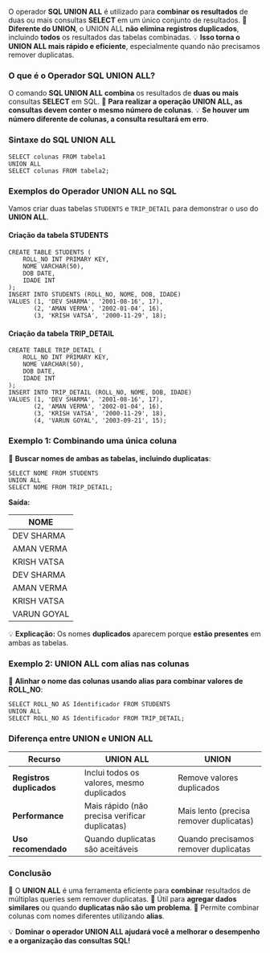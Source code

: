 O operador **SQL UNION ALL** é utilizado para **combinar os resultados** de duas ou mais consultas **SELECT** em um único conjunto de resultados. 
📌 **Diferente do UNION**, o UNION ALL **não elimina registros duplicados**, incluindo **todos** os resultados das tabelas combinadas. 
💡 **Isso torna o UNION ALL mais rápido e eficiente**, especialmente quando não precisamos remover duplicatas.

### **O que é o Operador SQL UNION ALL?**

O comando **SQL UNION ALL** **combina** os resultados de **duas ou mais** consultas **SELECT** em SQL. 
📌 **Para realizar a operação UNION ALL, as consultas devem conter o mesmo número de colunas**. 
💡 **Se houver um número diferente de colunas, a consulta resultará em erro**.

### **Sintaxe do SQL UNION ALL**

```
SELECT colunas FROM tabela1  
UNION ALL  
SELECT colunas FROM tabela2;
```

### **Exemplos do Operador UNION ALL no SQL**

Vamos criar duas tabelas `STUDENTS` e `TRIP_DETAIL` para demonstrar o uso do **UNION ALL**.

#### **Criação da tabela STUDENTS**

```
CREATE TABLE STUDENTS (
    ROLL_NO INT PRIMARY KEY,
    NOME VARCHAR(50),
    DOB DATE,
    IDADE INT
);
INSERT INTO STUDENTS (ROLL_NO, NOME, DOB, IDADE)
VALUES (1, 'DEV SHARMA', '2001-08-16', 17),
       (2, 'AMAN VERMA', '2002-01-04', 16),
       (3, 'KRISH VATSA', '2000-11-29', 18);
```

#### **Criação da tabela TRIP_DETAIL**

```
CREATE TABLE TRIP_DETAIL (
    ROLL_NO INT PRIMARY KEY,
    NOME VARCHAR(50),
    DOB DATE,
    IDADE INT
);
INSERT INTO TRIP_DETAIL (ROLL_NO, NOME, DOB, IDADE)
VALUES (1, 'DEV SHARMA', '2001-08-16', 17),
       (2, 'AMAN VERMA', '2002-01-04', 16),
       (3, 'KRISH VATSA', '2000-11-29', 18),
       (4, 'VARUN GOYAL', '2003-09-21', 15);
```

### **Exemplo 1: Combinando uma única coluna**

📌 **Buscar nomes de ambas as tabelas, incluindo duplicatas**:

```
SELECT NOME FROM STUDENTS  
UNION ALL  
SELECT NOME FROM TRIP_DETAIL;
```

**Saída:**

|**NOME**|
|---|
|DEV SHARMA|
|AMAN VERMA|
|KRISH VATSA|
|DEV SHARMA|
|AMAN VERMA|
|KRISH VATSA|
|VARUN GOYAL|

💡 **Explicação:** Os nomes **duplicados** aparecem porque **estão presentes** em ambas as tabelas.

### **Exemplo 2: UNION ALL com alias nas colunas**

📌 **Alinhar o nome das colunas usando alias para combinar valores de ROLL_NO**:

```
SELECT ROLL_NO AS Identificador FROM STUDENTS  
UNION ALL  
SELECT ROLL_NO AS Identificador FROM TRIP_DETAIL;
```

### **Diferença entre UNION e UNION ALL**

|**Recurso**|**UNION ALL**|**UNION**|
|---|---|---|
|**Registros duplicados**|Inclui todos os valores, mesmo duplicados|Remove valores duplicados|
|**Performance**|Mais rápido (não precisa verificar duplicatas)|Mais lento (precisa remover duplicatas)|
|**Uso recomendado**|Quando duplicatas são aceitáveis|Quando precisamos remover duplicatas|

### **Conclusão**

🔹 O **UNION ALL** é uma ferramenta eficiente para **combinar** resultados de múltiplas queries sem remover duplicatas. 
🔹 Útil para **agregar dados similares** ou quando **duplicatas não são um problema**. 
🔹 Permite combinar colunas com nomes diferentes utilizando **alias**.

💡 **Dominar o operador UNION ALL ajudará você a melhorar o desempenho e a organização das consultas SQL!**


